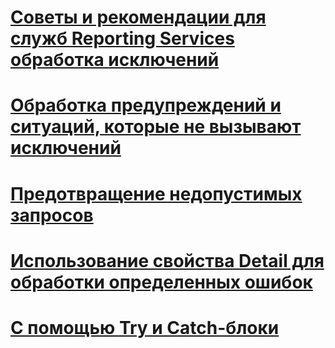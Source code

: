 # [Советы и рекомендации для служб Reporting Services обработка исключений](best-practices-for-reporting-services-exception-handling.md)
# [Обработка предупреждений и ситуаций, которые не вызывают исключений](handling-warnings-and-cases-that-do-not-cause-exceptions.md)
# [Предотвращение недопустимых запросов](preventing-invalid-requests.md)
# [Использование свойства Detail для обработки определенных ошибок](using-the-detail-property-to-handle-specific-errors.md)
# [С помощью Try и Catch-блоки](using-try-and-catch-blocks.md)
